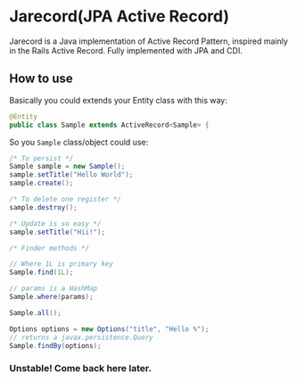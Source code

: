 # Jarecord(JPA Active Record)

Jarecord is a Java implementation of Active Record Pattern, inspired mainly in the Rails Active Record. Fully implemented with JPA and CDI.

## How to use

Basically you could extends your Entity class with this way:

```java
@Entity
public class Sample extends ActiveRecord<Sample> {
```

So you `Sample` class/object could use:

```java
/* To persist */
Sample sample = new Sample();
sample.setTitle("Hello World");
sample.create();

/* To delete one register */
sample.destroy();

/* Update is so easy */
sample.setTitle("Hii!");

/* Finder methods */

// Where 1L is primary key
Sample.find(1L);

// params is a HashMap
Sample.where(params);

Sample.all();

Options options = new Options("title", "Hello %");
// returns a javax.persistence.Query
Sample.findBy(options);
```

### Unstable! Come back here later.
